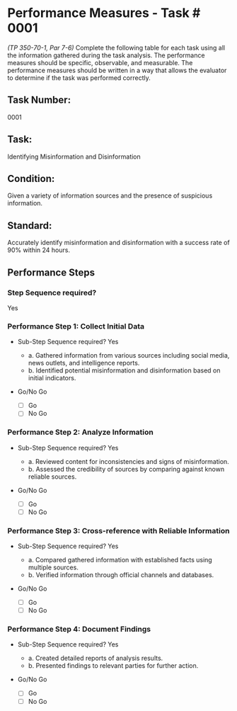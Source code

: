 # Performance Measures - Task # 0001
*(TP 350-70-1, Par 7-6)*
Complete the following table for each task using all the information gathered during the task analysis. The performance measures should be specific, observable, and measurable. The performance measures should be written in a way that allows the evaluator to determine if the task was performed correctly.

## Task Number: 
0001

## Task:
Identifying Misinformation and Disinformation

## Condition:
Given a variety of information sources and the presence of suspicious information.

## Standard:
Accurately identify misinformation and disinformation with a success rate of 90% within 24 hours.

## Performance Steps

### Step Sequence required?
Yes

### Performance Step 1: Collect Initial Data
- Sub-Step Sequence required?
  Yes
  - a. Gathered information from various sources including social media, news outlets, and intelligence reports.
  - b. Identified potential misinformation and disinformation based on initial indicators.

- Go/No Go
  - [ ] Go
  - [ ] No Go

### Performance Step 2: Analyze Information
- Sub-Step Sequence required?
  Yes
  - a. Reviewed content for inconsistencies and signs of misinformation.
  - b. Assessed the credibility of sources by comparing against known reliable sources.

- Go/No Go
  - [ ] Go
  - [ ] No Go

### Performance Step 3: Cross-reference with Reliable Information
- Sub-Step Sequence required?
  Yes
  - a. Compared gathered information with established facts using multiple sources.
  - b. Verified information through official channels and databases.

- Go/No Go
  - [ ] Go
  - [ ] No Go

### Performance Step 4: Document Findings
- Sub-Step Sequence required?
  Yes
  - a. Created detailed reports of analysis results.
  - b. Presented findings to relevant parties for further action.

- Go/No Go
  - [ ] Go
  - [ ] No Go
